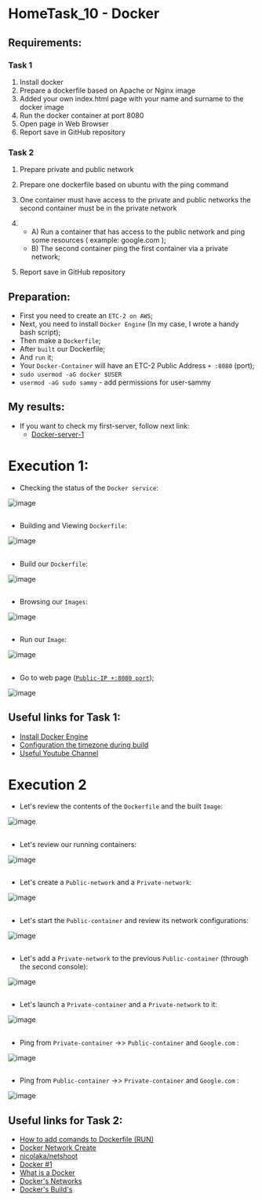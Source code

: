 # HomeTask_10 - Docker


## Requirements:
### Task 1
1. Install docker
2. Prepare a dockerfile based on Apache or Nginx image
3. Added your own index.html page with your name and surname to the docker image
4. Run the docker container at port 8080
5. Open page in Web Browser
6. Report save in GitHub repository

### Task 2
1. Prepare private and public network
2. Prepare one dockerfile based on ubuntu with the ping command
3. One container must have access to the private and public networks the second container
must be in the private network
4. - A) Run a container that has access to the public network and ping some resources (
example: google.com ); 
   - B) The second container ping the first container via a private network;

5. Report save in GitHub repository

## Preparation:
 - First you need to create an `ETC-2 on AWS`;
 - Next, you need to install `Docker Engine` (In my case, I wrote a handy bash script);
 - Then make a `Dockerfile`;
 - After `built` our Dockerfile;
 - And `run` it;
 - Your `Docker-Container` will have an ETC-2 Public Address `+ :8080` (port);
 - `sudo usermod -aG docker $USER`
 - `usermod -aG sudo sammy` - add permissions for user-sammy
   
## My results:

- If you want to check my first-server, follow next link:
  - [Docker-server-1](http://3.123.229.58:8080/)
  
# Execution 1:
  
* Checking the status of the `Docker service`:  
  
  
![image](https://github.com/body21033/DevOps_BC/blob/main/Lab_10/img/1.jpg?raw=true)

##

* Building and Viewing `Dockerfile`:

![image](https://github.com/body21033/DevOps_BC/blob/main/Lab_10/img/2.jpg?raw=true)

##

* Build our `Dockerfile`: 

![image](https://github.com/body21033/DevOps_BC/blob/main/Lab_10/img/3.jpg?raw=true)

##

* Browsing our `Images`:

![image](https://github.com/body21033/DevOps_BC/blob/main/Lab_10/img/4.jpg?raw=true)

##

* Run our `Image`:

![image](https://github.com/body21033/DevOps_BC/blob/main/Lab_10/img/5.jpg?raw=true)

##

* Go to web page ([`Public-IP +:8080 port`][1]);

![image](https://github.com/body21033/DevOps_BC/blob/main/Lab_10/img/6.jpg?raw=true)



## Useful links for Task 1:
- [Install Docker Engine][2]
- [Configuration the timezone during build][3]
- [Useful Youtube Channel][4]





# Execution 2 

* Let's review the contents of the `Dockerfile` and the built `Image`: 

![image](https://github.com/body21033/DevOps_BC/blob/main/Lab_10/img/78.jpg?raw=true)

##

* Let's review our running containers: 

![image](https://github.com/body21033/DevOps_BC/blob/main/Lab_10/img/77.jpg?raw=true)

##
 
  * Let's create a `Public-network` and a `Private-network`:  
  
  
![image](https://github.com/body21033/DevOps_BC/blob/main/Lab_10/img/71.jpg?raw=true)

##

* Let's start the `Public-container` and review its network configurations:

![image](https://github.com/body21033/DevOps_BC/blob/main/Lab_10/img/72.jpg?raw=true)

##

* Let's add a `Private-network` to the previous `Public-container` (through the second console): 

![image](https://github.com/body21033/DevOps_BC/blob/main/Lab_10/img/73.jpg?raw=true)

##

* Let's launch a `Private-container` and a `Private-network` to it:

![image](https://github.com/body21033/DevOps_BC/blob/main/Lab_10/img/74.jpg?raw=true)

##

* Ping from `Private-container` ->> `Public-container` and `Google.com` :

![image](https://github.com/body21033/DevOps_BC/blob/main/Lab_10/img/75.jpg?raw=true)

##

* Ping from `Public-container` ->> `Private-container` and `Google.com` :

![image](https://github.com/body21033/DevOps_BC/blob/main/Lab_10/img/76.jpg?raw=true)

##

## Useful links for Task 2:
- [How to add comands to Dockerfile (RUN)][5]
- [Docker Network Create][6]
- [nicolaka/netshoot][7]
- [Docker #1][8]
- [What is a Docker][9]
- [Docker's Networks][10]
- [Docker's Build's][11]

[1]: http://3.123.229.58:8080/
[2]: https://docs.docker.com/engine/install/ubuntu/
[3]: https://rtfm.co.ua/en/docker-configure-tzdata-and-timezone-during-build/
[4]: https://www.youtube.com/watch?v=I18TNwZ2Nqg&t=771s&ab_channel=ADV-IT
[5]: https://computingforgeeks.com/how-to-install-ifconfig-on-ubuntu-focal-fossa/
[6]: https://docs.docker.com/engine/reference/commandline/network_create/
[7]: https://hub.docker.com/r/nicolaka/netshoot
[8]: https://www.youtube.com/watch?v=_uZQtRyF6Eg&list=PLQOKmCTb4rU2FWKhUHPsRTHS6ZErBpXGt&index=1&t=7992s&ab_channel=BogdanStashchuk
[9]: https://www.youtube.com/watch?v=VeiddqzBMls&list=PLQOKmCTb4rU2FWKhUHPsRTHS6ZErBpXGt&index=2&ab_channel=RostislavO.
[10]: https://www.youtube.com/watch?v=ctJnI43ermQ&list=PLQOKmCTb4rU2FWKhUHPsRTHS6ZErBpXGt&index=3&ab_channel=RomNero
[11]: https://youtu.be/wskg5903K8I?list=PLQOKmCTb4rU2FWKhUHPsRTHS6ZErBpXGt
